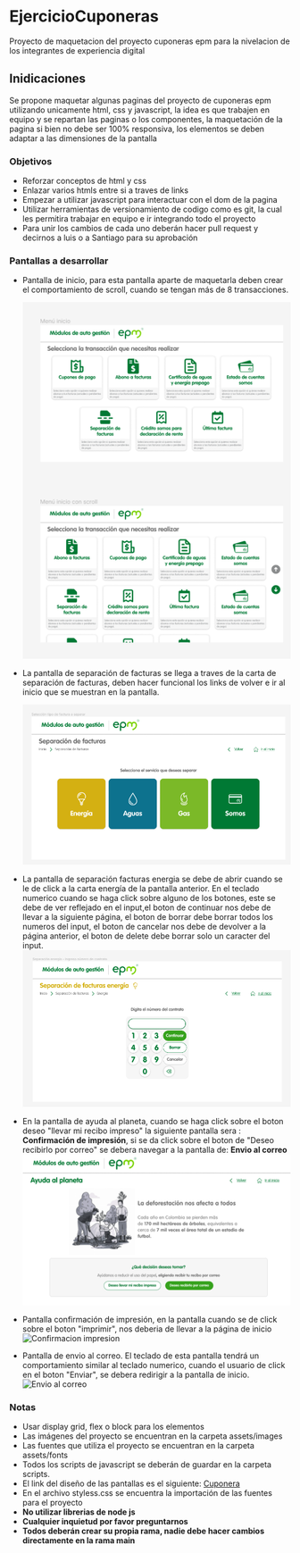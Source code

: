 # EjercicioCuponeras

Proyecto de maquetacion del proyecto cuponeras epm para la nivelacion de los integrantes de experiencia digital

## Inidicaciones

Se propone maquetar algunas paginas del proyecto de cuponeras epm utilizando unicamente html, css y javascript, la idea es que trabajen en equipo y se repartan las paginas o los componentes, la maquetación de la pagina si bien no debe ser 100% responsiva, los elementos se deben adaptar a las dimensiones de la pantalla

### Objetivos

- Reforzar conceptos de html y css
- Enlazar varios htmls entre si a traves de links
- Empezar a utilizar javascript para interactuar con el dom de la pagina
- Utilizar herramientas de versionamiento de codigo como es git, la cual les permitira trabajar en equipo e ir integrando todo el proyecto
- Para unir los cambios de cada uno deberán hacer pull request y decirnos a luis o a Santiago para su aprobación

### Pantallas a desarrollar

- Pantalla de inicio, para esta pantalla aparte de maquetarla deben crear el comportamiento de scroll, cuando se tengan más de 8 transacciones.

  ![Pantalla de inicio](./Pantallas/Inicio.png)

- La pantalla de separación de facturas se llega a traves de la carta de separación de facturas, deben hacer funcional los links de volver e ir al inicio que se muestran en la pantalla.

  ![Separacion de factura](./Pantallas/Separacion%20de%20facturas.png)

- La pantalla de separación facturas energia se debe de abrir cuando se le de click a la carta energía de la pantalla anterior. En el teclado numerico cuando se haga click sobre alguno de los botones, este se debe de ver reflejado en el input,el boton de continuar nos debe de llevar a la siguiente página, el boton de borrar debe borrar todos los numeros del input, el boton de cancelar nos debe de devolver a la página anterior, el boton de delete debe borrar solo un caracter del input.
  ![Separación factura energia](./Pantallas/SeparacionFacturasEnergia.png)

- En la pantalla de ayuda al planeta, cuando se haga click sobre el boton deseo "llevar mi recibo impreso" la siguiente pantalla sera :  **Confirmación de impresión**, si se da click sobre el boton de "Deseo recibirlo por correo" se debera navegar a la pantalla de: **Envio al correo**
![Ayuda el planeta](./Pantallas/Separaci%C3%B3n%20energ%C3%ADa%20-%20Ingreso%20n%C3%BAmero%20de%20contrato%20-%20Como%20recibir%20el%20recibo.png)

- Pantalla confirmación de impresión, en la pantalla cuando se de click sobre el boton "imprimir", nos deberia de llevar a la página de inicio
![Confirmacion impresion](./Pantallas/Selecci%C3%B3n%20de%20como%20recibir%20el%20recibo.png)

- Pantalla de envio al correo. El teclado de esta pantalla tendrá un comportamiento similar al teclado numerico, cuando el usuario de click en el boton "Enviar", se debera redirigir a la pantalla de inicio.
![Envio al correo](./Pantallas/Selecci%C3%B3n%20de%20a%20donde%20enviar%20el%20recibo.png)

### Notas
- Usar display grid, flex o block para los elementos
- Las imágenes del proyecto se encuentran en la carpeta assets/images
- Las fuentes que utiliza el proyecto se encuentran en la carpeta assets/fonts
- Todos los scripts de javascript se deberán de guardar en la carpeta scripts.
- El link del diseño de las pantallas es el siguiente: [Cuponera](https://www.figma.com/file/pNQ6wlNobvKAEq7azAtJjI/EPM-CUPONERAS-V.02?node-id=799%3A4853&t=imSDziMTiHZxnueh-0)
- En el archivo styless.css se encuentra la importación de las fuentes para el proyecto
- **No utilizar librerias de node js**
- **Cualquier inquietud por favor preguntarnos**
- **Todos deberán crear su propia rama, nadie debe hacer cambios directamente en la rama main**
